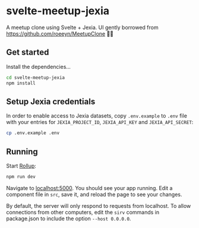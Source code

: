
# svelte-meetup-jexia
A meetup clone using Svelte + Jexia. UI gently borrowed from https://github.com/roeeyn/MeetupClone ✌🏼

## Get started
Install the dependencies...

```bash
cd svelte-meetup-jexia
npm install
```

## Setup Jexia credentials
In order to enable access to Jexia datasets, copy `.env.example` to `.env` file with your entries for `JEXIA_PROJECT_ID`, `JEXIA_API_KEY` and `JEXIA_API_SECRET`:

```bash
cp .env.example .env
```

## Running
Start [Rollup](https://rollupjs.org):

```bash
npm run dev
```

Navigate to [localhost:5000](http://localhost:5000). You should see your app running. Edit a component file in `src`, save it, and reload the page to see your changes.

By default, the server will only respond to requests from localhost. To allow connections from other computers, edit the `sirv` commands in package.json to include the option `--host 0.0.0.0`.
